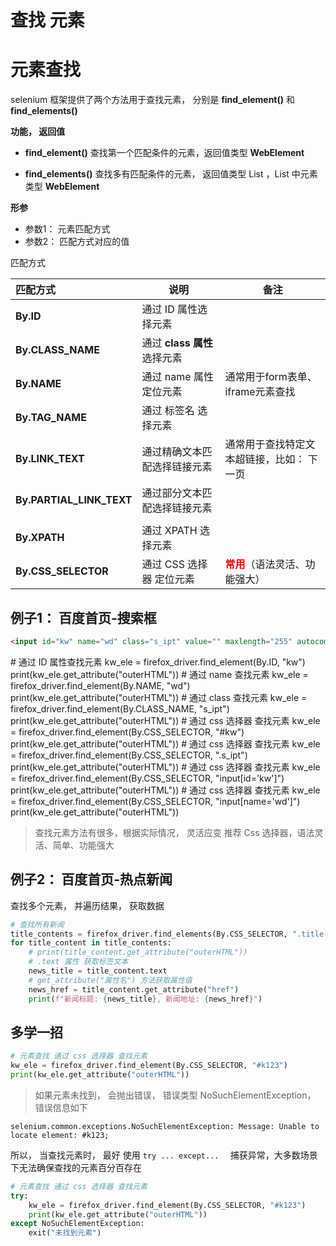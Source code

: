 # 查找 元素

# 元素查找

selenium 框架提供了两个方法用于查找元素， 分别是 **find_element()** 和 **find_elements()**

**功能， 返回值**

- **find_element()** 查找第一个匹配条件的元素，返回值类型 **WebElement**

- **find_elements()** 查找多有匹配条件的元素， 返回值类型 List ，List 中元素类型  **WebElement**

**形参**

- 参数1： 元素匹配方式
- 参数2： 匹配方式对应的值

匹配方式

| 匹配方式                 | 说明                         | 备注                                                 |
| :----------------------- | ---------------------------- | ---------------------------------------------------- |
| **By.ID**                | 通过 ID 属性选择元素         |                                                      |
| **By.CLASS_NAME**        | 通过 **class 属性** 选择元素 |                                                      |
| **By.NAME**              | 通过 name 属性定位元素       | 通常用于form表单、iframe元素查找                     |
| **By.TAG_NAME**          | 通过 标签名 选择元素         |                                                      |
| **By.LINK_TEXT**         | 通过精确文本匹配选择链接元素 | 通常用于查找特定文本超链接，比如： 下一页            |
| **By.PARTIAL_LINK_TEXT** | 通过部分文本匹配选择链接元素 |                                                      |
|                          |                              |                                                      |
| **By.XPATH**             | 通过 XPATH 选择元素          |                                                      |
| **By.CSS_SELECTOR**      | 通过 CSS 选择器 定位元素     | <b style="color: red">常用</b>（语法灵活、功能强大） |



## 例子1： 百度首页-搜索框



```html
<input id="kw" name="wd" class="s_ipt" value="" maxlength="255" autocomplete="off" placeholder="多地疾控提醒新冠阳性率上升">
```

<tabs>
<tab title="Id 属性">
<code-block lang="Python">
# 通过 ID 属性查找元素
kw_ele = firefox_driver.find_element(By.ID, "kw")
print(kw_ele.get_attribute("outerHTML"))
</code-block>
</tab>

<tab title="Name 属性">
<code-block lang="Python">
# 通过 name 查找元素
kw_ele = firefox_driver.find_element(By.NAME, "wd")
print(kw_ele.get_attribute("outerHTML"))
</code-block>
</tab>


<tab title="Class 属性">
<code-block lang="Python">
# 通过 class 查找元素
kw_ele = firefox_driver.find_element(By.CLASS_NAME, "s_ipt")
print(kw_ele.get_attribute("outerHTML"))
</code-block>
</tab>


<tab title="Css 选择器">
<code-block lang="Python">
# 通过 css 选择器 查找元素
kw_ele = firefox_driver.find_element(By.CSS_SELECTOR, "#kw")
print(kw_ele.get_attribute("outerHTML"))
</code-block>
</tab>


<tab title="Css 选择器">
<code-block lang="Python">
# 通过 css 选择器 查找元素
kw_ele = firefox_driver.find_element(By.CSS_SELECTOR, ".s_ipt")
print(kw_ele.get_attribute("outerHTML"))
</code-block>
</tab>


<tab title="Css 选择器">
<code-block lang="Python">
# 通过 css 选择器 查找元素
kw_ele = firefox_driver.find_element(By.CSS_SELECTOR, "input[id='kw']")
print(kw_ele.get_attribute("outerHTML"))
</code-block>
</tab>

<tab title="Css 选择器">
<code-block lang="Python">
# 通过 css 选择器 查找元素
kw_ele = firefox_driver.find_element(By.CSS_SELECTOR, "input[name='wd']")
print(kw_ele.get_attribute("outerHTML"))
</code-block>
</tab>

</tabs>


> 查找元素方法有很多，根据实际情况， 灵活应变
> 推荐 Css 选择器，语法灵活、简单、功能强大




## 例子2： 百度首页-热点新闻

查找多个元素， 并遍历结果， 获取数据

```python
# 查找所有新闻
title_contents = firefox_driver.find_elements(By.CSS_SELECTOR, ".title-content")
for title_content in title_contents:
    # print(title_content.get_attribute("outerHTML"))
    # .text 属性 获取标签文本
    news_title = title_content.text
    # get_attribute("属性名") 方法获取属性值
    news_href = title_content.get_attribute("href")
    print(f"新闻标题: {news_title}, 新闻地址: {news_href}")
```



## 多学一招


```python
# 元素查找 通过 css 选择器 查找元素
kw_ele = firefox_driver.find_element(By.CSS_SELECTOR, "#k123")
print(kw_ele.get_attribute("outerHTML"))
```


>  如果元素未找到， 会抛出错误， 错误类型 NoSuchElementException， 错误信息如下

```
selenium.common.exceptions.NoSuchElementException: Message: Unable to locate element: #k123; 
```

所以， 当查找元素时， 最好 使用  `try ... except...  ` 捕获异常，大多数场景下无法确保查找的元素百分百存在

```python
# 元素查找 通过 css 选择器 查找元素
try:
    kw_ele = firefox_driver.find_element(By.CSS_SELECTOR, "#k123")
    print(kw_ele.get_attribute("outerHTML"))
except NoSuchElementException:
    exit("未找到元素")
```

